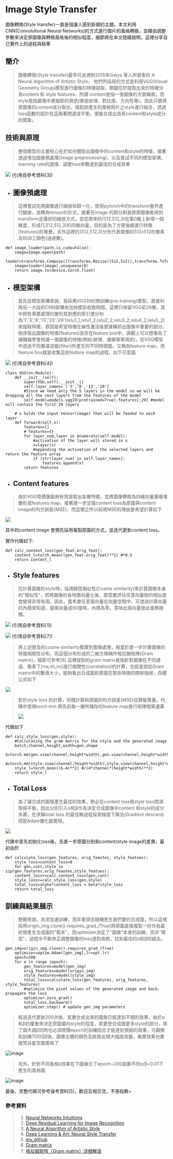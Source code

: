 # Image Style Transfer
圖像轉換(Style transfer)一直是個讓人感到新穎的主題，本文利用CNN(Convolutional Neural Networks)的方式進行圖片的風格轉換，並藉由調整參數來決定原圖像與轉換風格後的相似程度，細節將在本文陸續說明，這裡分享自己實作上的過程與結果

## 簡介
> 圖像轉換(Style transfer)最早可追溯到2015年Gatys 等人所發表的 A Neural Algorithm of Artistic Style，
> 他們所採用的方式是利用VGG(Visual Geometry Group)模型進行圖像的特徵提取，關鍵在於提取出來的特徵分為content 和 style features，所謂 content是指一張圖像的大致輪廓，而style是指圖像中更細節的資訊(像是紋理、對比度、方向性等)，因此只要將原圖像的content成分取出，搭配欲產生的風格照片之style進行結合，透過loss函數的設計在這兩著間達成平衡，便能合成出具有content和style成分的圖象。

## 技術與原理
> 整個模型的主要核心在於如何體取出圖像中的content和style的特徵，接著透過增加圖像預處理(image preprocessing)，以及嘗試不同的模型架構、learning rate的選擇、調整loss參數達到最佳的合成效果

![](https://miro.medium.com/v2/resize:fit:720/format:webp/1*p15iAAgqiCyVAbi4msgfeQ.png)
(引用自參考資料[3])

- ## **圖像預處理**
> 這裡嘗試先將圖像進行縮放和歸一化，使用pytorch中的transform套件進行縮放，並轉為tensor的形式，接著在image 的部分即是將原圖像套用到transform定義好的縮放方式，並從原來的(512,512,3)在第0維上新增一個維度，形成(1,512,512,3)的四維向量，目的是為了方便後續進行特徵(features)的堆疊。另外這裡的(512,512,3)分別代表圖像的512x512的像素及RGB三顏色(通道數)。

```
def image_loader(path,is_cuda=False):
    image=Image.open(path)
    loader=transforms.Compose([transforms.Resize((512,512)),transforms.ToTensor()])
    image=loader(image).unsqueeze(0)
    return image.to(device,torch.float)
```

- ## **模型架構**
> 首先從模型架構來說，我採用VGG19的預訓練(pre-training)模型，直接利用前一大段的CNN架構來加快模型收斂時間。這裡只保留VGG前29層，其中把有需要處理的層別其對應的索引值分別為'1','3','8','13','20','29'(relu1_1,relu1_2,relu2_2,relu3_2,relu4_2,relu5_2)來提取特徵，原因是希望特徵在線性激活後更譨購抓出圖像中重要的部分，依序取出圖像的特徵(features)並存在feature box中，直觀上可以想像為了讓機器學會辨識一張圖像的特徵(例如:紋理、邊緣等等資訊)，在VGG模型中透過不同層濾波器(filter)所產生的不同特徵圖，又稱為feature map，而feature box就是收集這些feature map的過程。如下示意圖

![](https://upscfever.com/upsc-fever/en/data/deeplearning4/images/NST_LOSS.png)
(引用自參考資料[4])

```
class VGG(nn.Module):
    def __init__(self):
        super(VGG,self).__init__()
        self.layer_names= ['3','8','13','20'] 
        #Since we need only the 5 layers in the model so we will be dropping all the rest layers from the features of the model
        self.model=models.vgg19(pretrained=True).features[:29] #model will contain the first 29 layers       
 
    # x holds the input tensor(image) that will be feeded to each layer
    def forward(self,x):
        features=[]
        # features={}
        for layer_num,layer in enumerate(self.model):
            #activation of the layer will stored in x
            x=layer(x)
            #appending the activation of the selected layers and return the feature array
            if (str(layer_num) in self.layer_names):
                features.append(x)    
        return features
```

- ## **Content features**
> 由於VGG卷積層能夠有效提取出各層特徵，並將圖像轉換為四維向量層層堆疊形成features map，接著進一步定義content loss為原圖與content image的均方誤差(MSE)，而這裡之所以採用MSE的理由是希望計算如下

![](https://miro.medium.com/v2/resize:fit:640/format:webp/1*PKnjB3bxzgg6yy0uOsljqw.png)

其中的content image 會預先採用複製原圖的方式，並迭代更新content loss。

實作代碼如下:
```
def calc_content_loss(gen_feat,orig_feat):
    content_l=torch.mean((gen_feat-orig_feat)**2) #*0.5
    return content_l
```


- ## **Style features**
> 在計算圖像的style時，採用餘弦相似性(Cosine similarity)來計算圖像本身的"相似性"，若將圖像的各特徵向量化後，那麼要評估任意向量間的相似度會變得非常有用。因此，當考慮任意兩向量在向量空間中，可透過計算向量的內積來知道，當兩向量成90度時，內積為零，意味此兩向量彼此毫無相關。

![](https://miro.medium.com/v2/resize:fit:490/format:webp/1*H1UW3bwrhqkRUJ11Xg6gGA.png)
(引用自參考資料[1])

![](https://ithelp.ithome.com.tw/upload/images/20230731/20158010TDpRsRF5Mt.png)
(引用自參考資料[7])


> 將上述提及的cosine similarity推廣到圖像處理，相當於進一步計算圖像的特徵相關性分布，而這個分布形成的二維方陣稱作格拉姆矩陣(Gram matrix)，細節可參考[6]
> 這裡提到的gram matrix是指針對圖像在不同通道、像素下(nw,nh,nc)進行相關性(correlation)的計算，也就是說從Gram matrix中的數值大小，能夠看出合成圖和原圖在那些特徵的關係強弱，具體公式如下

![](https://miro.medium.com/v2/resize:fit:518/format:webp/1*C3fkQanKHMwOi_rf0q0OQQ.png)

> 對於style loss 的計算，同樣計算和原圖的均方誤差(MSE)估算變異量。代碼中使用torch.mm 將先前每一層所儲存的feature map進行矩陣相乘運算

> ![](https://ithelp.ithome.com.tw/upload/images/20230731/20158010ap1TLwzCOk.png)

代碼如下
```
def calc_style_loss(gen,style):
    #Calculating the gram matrix for the style and the generated image
    batch,channel,height,width=gen.shape
    G=torch.mm(gen.view(channel,height*width),gen.view(channel,height*width).t())
    A=torch.mm(style.view(channel,height*width),style.view(channel,height*width).t())
    style_l=torch.mean((G-A)**2) #/(4*channel*(height*width)**2)
    return style_l
```

- ## **Total Loss**
> 為了讓合成的圖樣產生最佳的效果，勢必在content loss和style loss間須取得平衡，因此分別引入α和β作為決定合成圖像中content 和style的成分多寡，在求解total loss 的最佳解過程採用梯度下降法(Gradient descent)搭配Adam優化器實現。

![](https://miro.medium.com/v2/resize:fit:640/format:webp/1*39DOPiFLq8TcncxuLKro7Q.png)

代碼中首先初始化loss後，去進一步原圖分別和content/style image的差異，最初由於
```
def calculate_loss(gen_features, orig_feautes, style_featues):
    style_loss=content_loss=0
    for gen,cont,style in zip(gen_features,orig_feautes,style_featues):
    content_loss+=calc_content_loss(gen,cont)
    style_loss+=calc_style_loss(gen,style)
    total_loss=alpha*content_loss + beta*style_loss 
    return total_loss
```

## 訓練與結果展示
>  整體來說，為求加速訓練，而非重頭去隨機產生我們要的合成圖，所以這裡採用origin_img.clone().requires_grad_(True)將原圖直接複製一份作為最終預產生合成圖的"範本"，而optimizer決定了"圖像"本身的訓練，而非"模型"，過程中不斷修正調整圖像的loss達到收斂，找到最佳的α和β的組合。

```
gen_img=origin_img.clone().requires_grad_(True)
    optimizer=optim.Adam([gen_img],lr=opt.lr)
    epoch=200
    for e in range (epoch):
        gen_features=model(gen_img) 
        orig_features=model(origin_img)
        style_features=model(style_img) 
        total_loss=calculate_loss(gen_features, orig_features, style_features)
        #optimize the pixel values of the generated image and back-propagate the loss
        optimizer.zero_grad()
        total_loss.backward()
        optimizer.step() # update gen_img parameters
```

> 經過迭代更新200次後，其實合成出來的圖象已經達到不錯的效果，由於α和β的權重來決定原圖偏向style的程度，若要使合成圖更多style的部分，除了調大調β同時也必須增價epoch的訓練回合才能達到預期的效果，可觀察到訓練7000回後，圖像主體的顏色及紋路出現大幅度改變，確實效果也更像梵谷星空圖風格了

![image](https://github.com/JunTingLu/neuron-style-transfer/assets/135250298/0f7d4503-5aba-4692-af6b-ba72faf16be8)

> 另外，針對不同風格k效果在下圖展示了epoch=200設置不同α/β=0.01下產生的風格圖

![image](https://github.com/JunTingLu/neuron-style-transfer/assets/135250298/5672cdbe-c77b-42fa-af02-d6661b15e2c4)



最後，完整代碼可參考操考資料[5]，歡迎互相交流，不吝指教~

### 參考資料
> 1. [Neural Networks Intuitions](https://towardsdatascience.com/neural-networks-intuitions-2-dot-product-gram-matrix-and-neural-style-transfer-5d39653e7916)
> 2. [Deep Residual Learning for Image Recognition](https://arxiv.org/pdf/1512.03385.pdf)
> 3. [A Neural Algorithm of Artistic Style](https://arxiv.org/pdf/1508.06576.pdf)
> 4. [Deep Learning & Art: Neural Style Transfer](https://upscfever.com/upsc-fever/en/data/deeplearning4/Art+Generation+with+Neural+Style+Transfer+-+v2.html)
> 5. [my_github](https://github.com/JunTingLu/neuron-style-transfer/edit/main/README.md)
> 6. [Gram matrix](https://ccjou.wordpress.com/2011/03/07/%E7%89%B9%E6%AE%8A%E7%9F%A9%E9%99%A3-14%EF%BC%9Agramian-%E7%9F%A9%E9%99%A3/)
> 7. [格拉姆矩阵（Gram matrix）详细解读](https://www.cnblogs.com/yifanrensheng/p/12862174.html)
